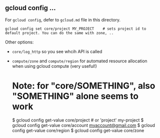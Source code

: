## gcloud config ...

For `gcloud config`, defer to `gcloud.md` file in this directory.

    gcloud config set core/project MY_PROJECT    # sets project id to default project. You can do the same with zone, ..

Other options:

* `core/log_http` so you see whcih API is called
* `compute/zone` and `compute/region` for automated resource allocation when using gcloud compute (very useful!)

    # Note: for "core/SOMETHING", also "SOMETHING" alone seems to work
    $ gcloud config get-value core/project # or 'project'
    my-project
    $ gcloud config get-value core/account
    myaccount@gmail.com
    $ gcloud config get-value core/region
    $ gcloud config get-value core/zone

